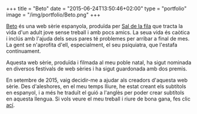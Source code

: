 +++
title = "Beto"
date = "2015-06-24T13:50:46+02:00"
type = "portfolio"
image = "/img/portfolio/Beto.png"
+++

[Beto](https://www.facebook.com/laseriedeBETO/) és una web sèrie espanyola, produïda per [Sal de la fila](https://www.facebook.com/saldelafila/) que tracta la vida d'un adult jove sense treball i amb pocs amics. La seua vida és caòtica i inclús amb l'ajuda dels seus pares té problemes per arribar a final de mes. La gent se n'aprofita d'ell, especialment, el seu psiquiatra, que l'estafa contínuament.

Aquesta web sèrie, produïda i filmada al meu poble natal, ha sigut nominada en diversos festivals de web sèries i ha sigut guardonada amb dos premis.

En setembre de 2015, vaig decidir-me a ajudar als creadors d'aquesta web sèrie. Des d'aleshores, en el meu temps lliure, he estat creant els subtítols en espanyol, i a més he traduït el guió a l'anglès per poder crear subtítols en aquesta llengua. Si vols veure el meu treball i riure de bona gana, fes clic [ací](https://www.youtube.com/watch?v=bsBvztx_BV8).

